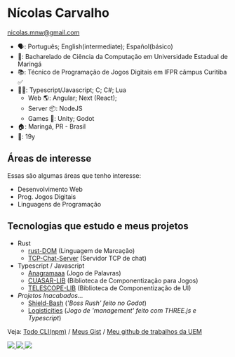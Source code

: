 # Nícolas Carvalho
nicolas.mnw@gmail.com

- 🗣: Português; English(intermediate); Español(básico)
- 🏫: Bacharelado de Ciência da Computação em Universidade Estadual de Maringá 
- 📚: Técnico de Programação de Jogos Digitais em IFPR câmpus Curitiba ✅
- 👩‍💻: Typescript/Javascript; C; C#; Lua
  - Web 🌎: Angular; Next (React);
  - Server 📦: NodeJS
  - Games 👾: Unity; Godot
- 🏠: Maringá, PR - Brasil
- 👤: 19y

## Áreas de interesse

Essas são algumas áreas que tenho interesse:
- Desenvolvimento Web
- Prog. Jogos Digitais 
- Linguagens de Programação

## Tecnologias que estudo e meus projetos

- Rust
  - <a href="https://github.com/Cicolas/rust-DOM">rust-DOM</a> (Linguagem de Marcação)
  - <a href="https://github.com/Cicolas/TCP-Chat-Server">TCP-Chat-Server</a> (Servidor TCP de chat)
- Typescript / Javascript
  - <a href="https://github.com/Cicolas/Anagramaaa">Anagramaaa</a> (Jogo de Palavras)
  - <a href="https://github.com/Cicolas/CUASAR-LIB">CUASAR-LIB</a> (Biblioteca de Componentização para Jogos)
  - <a href="https://github.com/Cicolas/TELESCOPE-LIB">TELESCOPE-LIB</a> (Biblioteca de Componentização de UI)
- _Projetos Inacabados..._
  - <a href="https://github.com/Cicolas/Shield-Bash-Godot">Shield-Bash</a> (_'Boss Rush' feito no Godot_)
  - <a href="https://github.com/Cicolas/Logisticities">Logisticities</a> (_Jogo de 'management' feito com THREE.js e Typescript_)

Veja: 
  <a href="https://npmjs.com/package/@cicolas/todo-cli" target="_blank">Todo CLI(npm)</a> /
  <a href="https://gist.github.com/cicolas" target="_blank">Meus Gist</a> /
  <a href="https://github.com/CicolasCarvalho" target="_blank">Meu github de trabalhos da UEM</a>

<div>
  <a href="https://nickelodeon0077.itch.io/" target="_blank">
    <image src="https://img.shields.io/badge/Itch.io-FA5C5C?style=for-the-badge&logo=itch.io&logoColor=white" target="_blank"/>
  </a>
  <a href="https://instagram.com/Cicolas_" target="_blank">
    <image src="https://img.shields.io/badge/Instagram-E4405F?style=for-the-badge&logo=instagram&logoColor=white" target="_blank"/>
  </a>
  <a href="https://www.linkedin.com/in/n%C3%ADcolas-carvalho-2bb701252/" target="_blank">
    <image src="https://img.shields.io/badge/LinkedIn-0077B5?style=for-the-badge&logo=linkedin&logoColor=white" target="_blank"/>
  </a>
</div>

